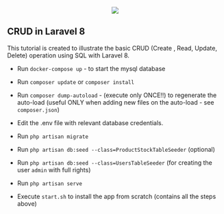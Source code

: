 <p align="center"><img src="https://laravel.com/assets/img/components/logo-laravel.svg"></p>

## CRUD in Laravel 8

This tutorial is created to illustrate the basic CRUD (Create , Read, Update, Delete) operation using SQL with Laravel 8.

 * Run `docker-compose up` - to start the mysql database
 * Run `composer update` or `composer install`
 * Run `composer dump-autoload` - (execute only ONCE!!) to regenerate the auto-load (useful ONLY when adding new files on the auto-load - see `composer.json`) 
 * Edit the .env file with relevant database credentials.
 * Run `php artisan migrate`
 * Run `php artisan db:seed --class=ProductStockTableSeeder` (optional)
 * Run `php artisan db:seed --class=UsersTableSeeder` (for creating the user `admin` with full rights)
 * Run `php artisan serve`

 * Execute `start.sh` to install the app from scratch (contains all the steps above) 
